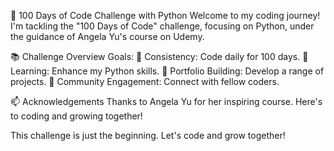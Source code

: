🚀 100 Days of Code Challenge with Python
Welcome to my coding journey! I'm tackling the "100 Days of Code" challenge, focusing on Python, under the guidance of Angela Yu's course on Udemy.

📚 Challenge Overview
Goals:
🔄 Consistency: Code daily for 100 days.
🧠 Learning: Enhance my Python skills.
🎨 Portfolio Building: Develop a range of projects.
🤝 Community Engagement: Connect with fellow coders.

📫 Acknowledgements
Thanks to Angela Yu for her inspiring course. Here's to coding and growing together!

This challenge is just the beginning. Let's code and grow together!
